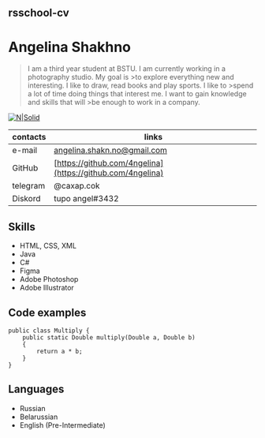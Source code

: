 ## rsschool-cv
# **Angelina Shakhno**
> I am a third year student at BSTU. I am currently working in a photography studio. My goal is >to explore everything new and interesting. I like to draw, read books and play sports. I like to >spend a lot of time doing things that interest me. I want to gain knowledge and skills that will >be enough to work in a company.

[![N|Solid](https://sun9-25.userapi.com/impf/4RqOOZBy_HllM-P8Q-9qSjTCIwl6dJoODZPdjA/QdLvcKunrHc.jpg?size=1600x1600&quality=96&sign=9d7c4b021f9d1a4049e73e738789ca49&type=album)](https://vk.com/4ngelinka?z=photo168273788_457289392%2Falbum168273788_0%2Frev)

| contacts | links |
| ------ | ------ |
| e-mail| angelina.shakn.no@gmail.com|
| GitHub |[https://github.com/4ngelina](https://github.com/4ngelina) |
| telegram | @caxap.cok |
| Diskord | tupo angel#3432|

## Skills

- HTML, CSS, XML
-  Java
-  C#
-  Figma
-  Adobe Photoshop 
-  Adobe Illustrator
 ## Code examples
```
public class Multiply {
    public static Double multiply(Double a, Double b)
    {
        return a * b;
    }
}
```

## Languages
- Russian 
- Belarussian
- English (Pre-Intermediate)

